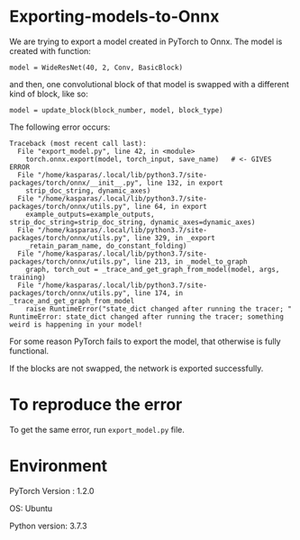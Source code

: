 # Exporting-models-to-Onnx

We are trying to export a model created in PyTorch to Onnx. The model is created with function:
```
model = WideResNet(40, 2, Conv, BasicBlock)
```
and then, one convolutional block of that model is swapped with a different kind of block, like so:
```
model = update_block(block_number, model, block_type)
```
The following error occurs:
```
Traceback (most recent call last):
  File "export_model.py", line 42, in <module>
    torch.onnx.export(model, torch_input, save_name)   # <- GIVES ERROR
  File "/home/kasparas/.local/lib/python3.7/site-packages/torch/onnx/__init__.py", line 132, in export
    strip_doc_string, dynamic_axes)
  File "/home/kasparas/.local/lib/python3.7/site-packages/torch/onnx/utils.py", line 64, in export
    example_outputs=example_outputs, strip_doc_string=strip_doc_string, dynamic_axes=dynamic_axes)
  File "/home/kasparas/.local/lib/python3.7/site-packages/torch/onnx/utils.py", line 329, in _export
    _retain_param_name, do_constant_folding)
  File "/home/kasparas/.local/lib/python3.7/site-packages/torch/onnx/utils.py", line 213, in _model_to_graph
    graph, torch_out = _trace_and_get_graph_from_model(model, args, training)
  File "/home/kasparas/.local/lib/python3.7/site-packages/torch/onnx/utils.py", line 174, in _trace_and_get_graph_from_model
    raise RuntimeError("state_dict changed after running the tracer; "
RuntimeError: state_dict changed after running the tracer; something weird is happening in your model!
```

For some reason PyTorch fails to export the model, that otherwise is fully functional.

If the blocks are not swapped, the network is exported successfully.

# To reproduce the error

To get the same error, run `export_model.py` file.

# Environment

PyTorch Version : 1.2.0

OS: Ubuntu

Python version: 3.7.3
